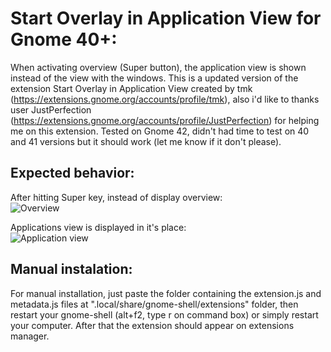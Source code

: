 # Start Overlay in Application View for Gnome 40+:
When activating overview (Super button), the application view is shown instead of the view with the windows. This is a updated version of the extension Start Overlay in Application View created by tmk (https://extensions.gnome.org/accounts/profile/tmk), also i'd like to thanks user JustPerfection (https://extensions.gnome.org/accounts/profile/JustPerfection) for helping me on this extension. Tested on Gnome 42, didn't had time to test on 40 and 41 versions but it should work (let me know if it don't please).

## Expected behavior:
After hitting Super key, instead of display overview:\
![Overview](https://i.imgur.com/7ron9Po.png)

Applications view is displayed in it's place:\
![Application view](https://i.imgur.com/CKpmBQk.png)

## Manual instalation:
For manual installation, just paste the folder containing the extension.js and metadata.js files at ".local/share/gnome-shell/extensions" folder, then restart your gnome-shell (alt+f2, type r on command box) or simply restart your computer. After that the extension should appear on extensions manager.
